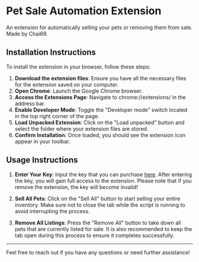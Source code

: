 # Pet Sale Automation Extension

An extension for automatically selling your pets or removing them from sale. Made by Chai69.

## Installation Instructions

To install the extension in your browser, follow these steps:

1. **Download the extension files**: Ensure you have all the necessary files for the extension saved on your computer.
2. **Open Chrome**: Launch the Google Chrome browser.
3. **Access the Extensions Page**: Navigate to chrome://extensions/ in the address bar.
4. **Enable Developer Mode**: Toggle the "Developer mode" switch located in the top right corner of the page.
5. **Load Unpacked Extension**: Click on the "Load unpacked" button and select the folder where your extension files are stored.
6. **Confirm Installation**: Once loaded, you should see the extension icon appear in your toolbar.

## Usage Instructions

1. **Enter Your Key**: Input the key that you can purchase [here](LINK). After entering the key, you will gain full access to the extension. Please note that if you remove the extension, the key will become invalid!
   
2. **Sell All Pets**: Click on the "Sell All" button to start selling your entire inventory. Make sure not to close the tab while the script is running to avoid interrupting the process.

3. **Remove All Listings**: Press the "Remove All" button to take down all pets that are currently listed for sale. It is also recommended to keep the tab open during this process to ensure it completes successfully.

---

Feel free to reach out if you have any questions or need further assistance!
